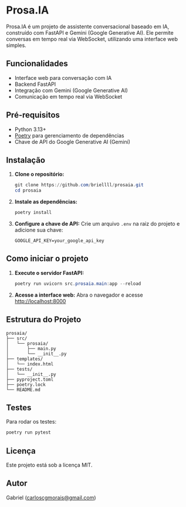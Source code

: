 # Prosa.IA

Prosa.IA é um projeto de assistente conversacional baseado em IA, construído com FastAPI e Gemini (Google Generative AI). Ele permite conversas em tempo real via WebSocket, utilizando uma interface web simples.

## Funcionalidades
- Interface web para conversação com IA
- Backend FastAPI
- Integração com Gemini (Google Generative AI)
- Comunicação em tempo real via WebSocket

## Pré-requisitos
- Python 3.13+
- [Poetry](https://python-poetry.org/) para gerenciamento de dependências
- Chave de API do Google Generative AI (Gemini)

## Instalação

1. **Clone o repositório:**
   ```powershell
   git clone https://github.com/briellll/prosaia.git
   cd prosaia
   ```

2. **Instale as dependências:**
   ```powershell
   poetry install
   ```

3. **Configure a chave de API:**
   Crie um arquivo `.env` na raiz do projeto e adicione sua chave:
   ```env
   GOOGLE_API_KEY=your_google_api_key
   ```

## Como iniciar o projeto

1. **Execute o servidor FastAPI:**
   ```powershell
   poetry run uvicorn src.prosaia.main:app --reload
   ```

2. **Acesse a interface web:**
   Abra o navegador e acesse [http://localhost:8000](http://localhost:8000)

## Estrutura do Projeto
```
prosaia/
├── src/
│   └── prosaia/
│       ├── main.py
│       └── __init__.py
├── templates/
│   └── index.html
├── tests/
│   └── __init__.py
├── pyproject.toml
├── poetry.lock
└── README.md
```

## Testes
Para rodar os testes:
```powershell
poetry run pytest
```

## Licença
Este projeto está sob a licença MIT.

## Autor
Gabriel ([carloscgmorais@gmail.com](mailto:carloscgmorais@gmail.com))
